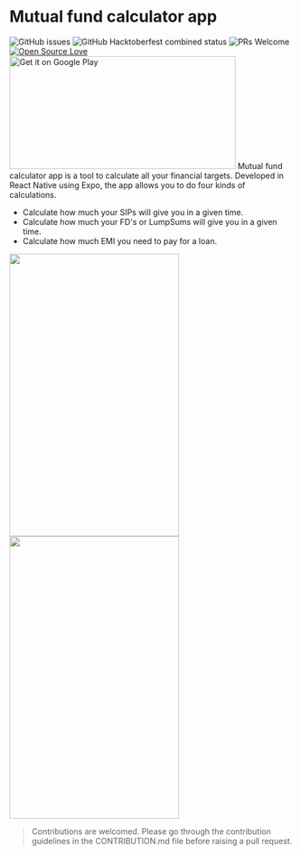 # Mutual fund calculator app


<img alt="GitHub issues" src="https://img.shields.io/github/issues/source-aasf/gladiator"> <img alt="GitHub Hacktoberfest combined status" src="https://img.shields.io/github/hacktoberfest/2020/source-aasf/gladiator"> ![PRs Welcome](https://img.shields.io/badge/PRs-welcome-brightgreen.svg?style=flat-square) [![Open Source Love](https://badges.frapsoft.com/os/v1/open-source.svg?v=103)](https://github.com/ellerbrock/open-source-badges/)
<a href='https://play.google.com/store/apps/details?id=com.unishubh.gladiator&pcampaignid=pcampaignidMKT-Other-global-all-co-prtnr-py-PartBadge-Mar2515-1'><img alt='Get it on Google Play' src='https://play.google.com/intl/en_us/badges/static/images/badges/en_badge_web_generic.png' height=200 width=400/></a>
Mutual fund calculator app is a tool to calculate all your financial targets. Developed in React Native using Expo, the app allows you to do four kinds of calculations.

- Calculate how much your SIPs will give you in a given time.
- Calculate how much your FD's or LumpSums will give you in a given time.
- Calculate how much EMI you need to pay for a loan.


<img src="https://github.com/source-aasf/gladiator/blob/master/assets/appgif1.gif" width="300" height="500" />        <img src="https://github.com/source-aasf/gladiator/blob/master/assets/appgif2.gif" width="300" height="500" />

>Contributions are welcomed. Please go through the contribution guidelines in the CONTRIBUTION.md file before raising a pull request. 